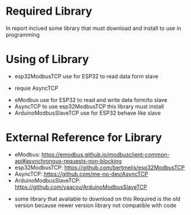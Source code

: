 # Required Library
In report inclued some library that must download and install to use in programming

# Using of Library
- esp32ModbusTCP 
use for ESP32 to read data form slave
* requie AsyncTCP
- eModbus
use for ESP32 to read and write data form/to slave
- AsyncTCP
to use esp32ModbusTCP this library must install 
- ArduinoModbusSlaveTCP
use for ESP32 behave like slave

# External Reference for Library
- eModbus: https://emodbus.github.io/modbusclient-common-api#asynchronous-requests-non-blocking
- esp32ModbusTCP: https://github.com/bertmelis/esp32ModbusTCP
- AsyncTCP: https://github.com/me-no-dev/AsyncTCP
- ArduinoModbusSlaveTCP: https://github.com/yaacov/ArduinoModbusSlaveTCP

* some library that avaliable to download on this Required is the old version because newer version library not compatible with code